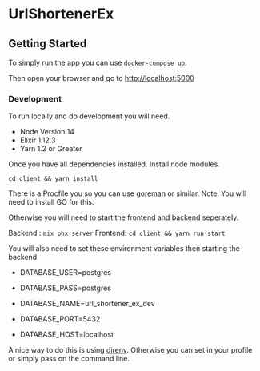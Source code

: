 # UrlShortenerEx

## Getting Started

To simply run the app you can use `docker-compose up`. 

Then open your browser and go to [http://localhost:5000](localhost:5000) 

### Development

To run locally and do development you will need. 

* Node Version 14
* Elixir 1.12.3
* Yarn 1.2 or Greater

Once you have all dependencies installed. Install node modules. 

`cd client && yarn install`

There is a Procfile you so you can use [goreman](https://github.com/mattn/goreman) or similar. Note: You will need to install GO for this. 

Otherwise you will need to start the frontend and backend seperately. 

Backend : `mix phx.server`
Frontend: `cd client && yarn run start`

You will also need to set these environment variables then starting the backend.

* DATABASE_USER=postgres

* DATABASE_PASS=postgres

* DATABASE_NAME=url_shortener_ex_dev

* DATABASE_PORT=5432

* DATABASE_HOST=localhost

A nice way to do this is using [direnv](https://direnv.net/). Otherwise you can set in your profile or simply pass on the command line. 